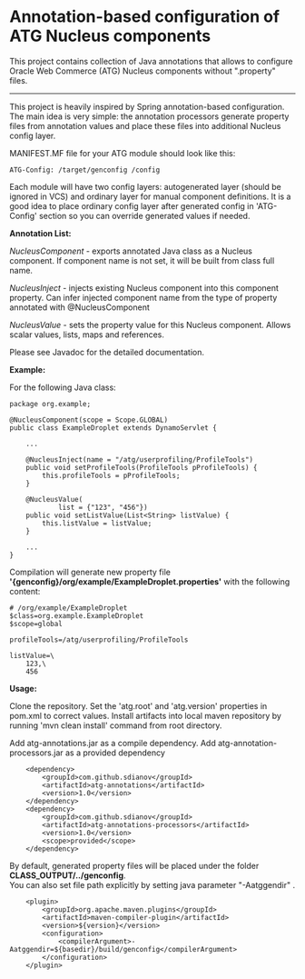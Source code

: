 # Annotation-based configuration of ATG Nucleus components

This project contains collection of Java annotations that allows to configure Oracle Web Commerce (ATG) Nucleus components without ".property" files.

----------------------------------------------------------

This project is heavily inspired by Spring annotation-based configuration.
The main idea is very simple: the annotation processors generate property files from annotation values and place these files into additional Nucleus config layer.

MANIFEST.MF file for your ATG module should look like this:

    ATG-Config: /target/genconfig /config

Each module will have two config layers: autogenerated layer (should be ignored in VCS) and ordinary layer for manual component definitions.
It is a good idea to place ordinary config layer after generated config in 'ATG-Config' section so you can override generated values if needed.

**Annotation List:**

_NucleusComponent_ - exports annotated Java class as a Nucleus component.
If component name is not set, it will be built from class full name.

_NucleusInject_ - injects existing Nucleus component into this component property.
Can infer injected component name from the type of property annotated with @NucleusComponent 

_NucleusValue_ - sets the property value for this Nucleus component. 
Allows scalar values, lists, maps and references.

Please see Javadoc for the detailed documentation.

**Example:**

For the following Java class:

    package org.example;

    @NucleusComponent(scope = Scope.GLOBAL)
    public class ExampleDroplet extends DynamoServlet {

        ...

        @NucleusInject(name = "/atg/userprofiling/ProfileTools")
        public void setProfileTools(ProfileTools pProfileTools) {
            this.profileTools = pProfileTools;
        }

        @NucleusValue(
                list = {"123", "456"})
        public void setListValue(List<String> listValue) {
            this.listValue = listValue;
        }

        ...
    }

Compilation will generate new property file **'{genconfig}/org/example/ExampleDroplet.properties'**
with the following content:

    # /org/example/ExampleDroplet
    $class=org.example.ExampleDroplet
    $scope=global

    profileTools=/atg/userprofiling/ProfileTools

    listValue=\
	    123,\
	    456


**Usage:**

Clone the repository. Set the 'atg.root' and 'atg.version' properties in pom.xml to correct values. 
Install artifacts into local maven repository by running 'mvn clean install' command from root directory.

Add atg-annotations.jar as a compile dependency.
Add atg-annotation-processors.jar as a provided dependency

        <dependency>
            <groupId>com.github.sdianov</groupId>
            <artifactId>atg-annotations</artifactId>
            <version>1.0</version>
        </dependency>
        <dependency>
            <groupId>com.github.sdianov</groupId>
            <artifactId>atg-annotations-processors</artifactId>
            <version>1.0</version>
            <scope>provided</scope>
        </dependency>



By default, generated property files will be placed under the folder **CLASS_OUTPUT/../genconfig**.  
You can also set file path explicitly by setting java parameter "-Aatggendir" .

        <plugin>
            <groupId>org.apache.maven.plugins</groupId>
            <artifactId>maven-compiler-plugin</artifactId>
            <version>${version}</version>
            <configuration>
                <compilerArgument>-Aatggendir=${basedir}/build/genconfig</compilerArgument>
            </configuration>
        </plugin>

